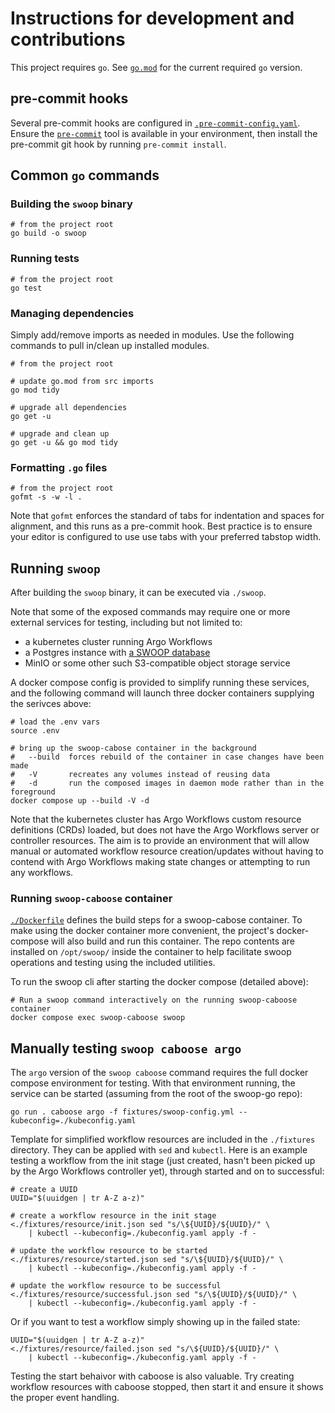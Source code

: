 # Instructions for development and contributions

This project requires `go`. See [`go.mod`](go.mod) for the current required
`go` version.

## pre-commit hooks

Several pre-commit hooks are configured in
[`.pre-commit-config.yaml`](.pre-commit-config.yaml).  Ensure the
[`pre-commit`](https://pre-commit.com/) tool is available in your environment,
then install the pre-commit git hook by running `pre-commit install`.

## Common `go` commands

### Building the `swoop` binary

```shell
# from the project root
go build -o swoop
```

### Running tests

```shell
# from the project root
go test
```

### Managing dependencies

Simply add/remove imports as needed in modules.  Use the following commands to
pull in/clean up installed modules.

```shell
# from the project root

# update go.mod from src imports
go mod tidy

# upgrade all dependencies
go get -u

# upgrade and clean up
go get -u && go mod tidy
```

### Formatting `.go` files

```shell
# from the project root
gofmt -s -w -l .
```

Note that `gofmt` enforces the standard of tabs for indentation and spaces for
alignment, and this runs as a pre-commit hook. Best practice is to ensure your
editor is configured to use use tabs with your preferred tabstop width.

## Running `swoop`

After building the `swoop` binary, it can be executed via `./swoop`.

Note that some of the exposed commands may require one or more external
services for testing, including but not limited to:

* a kubernetes cluster running Argo Workflows
* a Postgres instance with [a SWOOP database](https://github.com/Element84/swoop-db)
* MinIO or some other such S3-compatible object storage service

A docker compose config is provided to simplify running these services, and the
following command will launch three docker containers supplying the serivces
above:

```shell
# load the .env vars
source .env

# bring up the swoop-cabose container in the background
#   --build  forces rebuild of the container in case changes have been made
#   -V       recreates any volumes instead of reusing data
#   -d       run the composed images in daemon mode rather than in the foreground
docker compose up --build -V -d

```

Note that the kubernetes cluster has Argo Workflows custom resource definitions
(CRDs) loaded, but does not have the Argo Workflows server or controller
resources. The aim is to provide an environment that will allow manual or
automated workflow resource creation/updates without having to contend with
Argo Workflows making state changes or attempting to run any workflows.

### Running `swoop-caboose` container

[`./Dockerfile`](./Dockerfile) defines the build steps for a swoop-cabose
container.  To make using the docker container more convenient, the project's
docker-compose will also build and run this container. The repo contents are
installed on `/opt/swoop/` inside the container to help facilitate swoop
operations and testing using the included utilities.

To run the swoop cli after starting the docker compose (detailed above):

```shell
# Run a swoop command interactively on the running swoop-caboose container
docker compose exec swoop-caboose swoop
```

## Manually testing `swoop caboose argo`

The `argo` version of the `swoop caboose` command requires the full docker
compose environment for testing. With that environment running, the service can
be started (assuming from the root of the swoop-go repo):

```shell
go run . caboose argo -f fixtures/swoop-config.yml --kubeconfig=./kubeconfig.yaml
```

Template for simplified workflow resources are included in the `./fixtures`
directory. They can be applied with `sed` and `kubectl`. Here is an example
testing a workflow from the init stage (just created, hasn't been picked up by
the Argo Workflows controller yet), through started and on to successful:

```shell
# create a UUID
UUID="$(uuidgen | tr A-Z a-z)"

# create a workflow resource in the init stage
<./fixtures/resource/init.json sed "s/\${UUID}/${UUID}/" \
    | kubectl --kubeconfig=./kubeconfig.yaml apply -f -

# update the workflow resource to be started
<./fixtures/resource/started.json sed "s/\${UUID}/${UUID}/" \
    | kubectl --kubeconfig=./kubeconfig.yaml apply -f -

# update the workflow resource to be successful
<./fixtures/resource/successful.json sed "s/\${UUID}/${UUID}/" \
    | kubectl --kubeconfig=./kubeconfig.yaml apply -f -
```

Or if you want to test a workflow simply showing up in the failed state:

```shell
UUID="$(uuidgen | tr A-Z a-z)"
<./fixtures/resource/failed.json sed "s/\${UUID}/${UUID}/" \
    | kubectl --kubeconfig=./kubeconfig.yaml apply -f -
```

Testing the start behaivor with caboose is also valuable. Try creating workflow
resources with caboose stopped, then start it and ensure it shows the proper
event handling.
